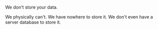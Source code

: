 We don't store your data. 

We physically can't. We have nowhere to store it. We don't even have a server database to store it.